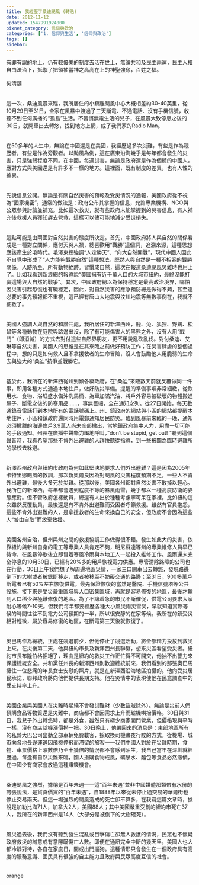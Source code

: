 ```yaml
---
title: 我經歷了桑迪颶風 (轉貼)
date: 2012-11-12
updated: 1547991924000
pixnet_category: 信仰與政治
categories: ['1. 信仰與生活', '信仰與政治']
tags: []
sidebar: 
---
```


<p>有罪有誤的地上，仍有較優美的制度去活在世上，無論共和及民主兩黨，民主人權自由法治下，抵禦了把領袖當神之高高在上的神聖強奪，百姓之福。<!--more--><br/><br/>何清漣<br/><br/><br/>這一次，桑迪風暴來臨，我所居住的小鎮離颶風中心大概相差約30-40英里，從10月29日至31日，全家在風暴中渡過了三天斷電、不通電話、沒有手機信號，收聽不到任何廣播的“孤島”生活。不習慣無電生活的兒子，在風暴大致停息之後的30日，就開車出去轉悠，找到地方上網，成了我們家的Radio Man。<br/><br/><br/>在50多年的人生中，無論在中國還是在美國，我經歷過多次災難，有些是作為親歷者，有些是作為旁觀者。以颱風為例，這在廣東沿海幾乎是每年都會發生的災害，只是強弱程度不同。在中國，每遇災害，無論是政府還是作為個體的中國人，應對方式與美國還是有許多不一樣的地方。這裡面，既有制度的差異，也有人性的差異。<br/><br/><br/>先說信息公開。無論是有關自然災害的預報及受災情況的通報，美國政府從不視為“國家機密”。通常的做法是：政府公布其掌握的信息，允許專業機構、NGO與公眾參與討論並補充。比如這次救災，就有些政府未能掌握到的災害信息，有人補充後救援人員獲知趕去營救，這樣可以儘可能地減少受災損失。<br/><br/><br/>這點可能是由兩國對自然災害的態度所決定。首先，中國政府將人與自然的關係看成是一種對立關係，應付天災人禍，總喜歡用“戰勝”這個詞，追溯來源，這種思想應該產生於毛時代。毛澤東總強調“人定勝天”、“向大自然開戰”，現代中國人因此不自覺中形成了“人力能夠戰勝自然”這種想法。既然人與自然是一種不相容的戰勝關係，人跡所至，所有動物絕跡。習慣成自然，這次在報道桑迪颶風災難時也用上了。比如我看到新浪網的報導說“美國擁有近千萬人口的大城市紐約，最終沒能打贏這場與大自然的戰爭”。其次，中國政府總以為保持穩定是最高政治境界，哪怕因災害引起恐慌也有礙穩定，因此，對自然災害的應急預防總是做得不夠，甚至連必要的事先預報都不重視，這已經有唐山大地震與汶川地震等無數事例在，我就不細數了。<br/><br/><br/>美國人強調人與自然的和諧共處，我所居住的新澤西州，鹿、兔、狐狸、野鵝、松鼠等各種動物在庭院與路邊出沒，除了有可能傷害人的黑熊之外，沒有人用“戰鬥”（即消滅）的方式去對付這些自然界朋友，更不用說亂砍亂伐。對付桑迪、艾琳等自然災害，美國人的思維是在其來臨之前做好預防工作；在災害肆虐的整個過程中，想的只是如何救人且不拿援救者的生命冒險，沒人會鼓勵他人用脆弱的生命去與強大的“桑迪”抗爭並戰勝它。<br/><br/><br/>基於此，我所在的新澤西從州到鎮各級政府，在“桑迪”來臨數天前就反覆做同一件事，即用各種方式通過本地住戶，做好防災準備。提醒的準備事項非常細緻，從飲用水、食物、浴缸盛水備沖洗馬桶、為車加滿汽油、將戶外容易被破壞的物體搬進屋子、斷電之後的防寒用品……，事無巨細，全在通知之列。從27日開始，每天數通錄音電話打到本地所有的電話號碼上。州、鎮政府的網站與小區的網站都提醒本地住戶，小區和鎮政府還同時用電郵通知居民防災。臨到風暴前來臨的一晚，通知必須撤離的海邊住戶3.9萬人尚未全部撤出，當地鎮政府集中人力，用盡一切可能的手段通知。州長在廣播中聲嘶力竭地呼叫，”don’t be stupid, get out! “聽到這個聲音時，我真希望那些不肯外出避難的人趕快聽從指導，到一些被闢為臨時避難所的學校去躲避。<br/><br/><br/>新澤西州政府與紐約市政府為何如此堅決地要求人們外出避難？這是因為2005年卡特里娜颶風的教訓，那次新奧爾良因為對颶風的災害程度預期不足，一些人不肯外出避難，最後大多死於災難。從那以後，美國各州都對自然災害不敢掉以輕心。我所在的新澤西，每年都會遇到程度不等的暴風雨雪，幾乎都以一種高度防衛的姿態應對。但不管政府怎樣動員，總還有人出於種種考慮寧可呆在家裡。比如紐約這次雖然反覆動員，最後還是有不肯外出避難而受困者呼籲救援。雖然有官員抱怨，這些不肯外出避難的人，是拿援救者的生命來換自己的安全，但政府不會因為這些人“咎由自取”而放棄救援。<br/><br/><br/>美國各州自治，但州與州之間的救援協調工作做得很不錯。發生如此大的災害，依靠紐約與新州自身的電工等專業人員肯定不夠，明尼蘇達等州的專業維修人員早已待命，在風暴停歇後立即冒着寒風冷雨與本地工人一起投入維修工作。風雨還未完全停息的10月30日，已經有20%多的用戶恢複電力供應。專管清除路障的公司也在行動，30日上午我們想了解周邊地區災情，一家三口開車出去轉悠，發現路邊倒下的大樹或者被鋸斷移走，或者被移至不妨礙交通的路邊；至31日，900多萬戶斷電者已有50%左右恢復供電。最先保證恢復的當然是醫院、手機信號塔等公共設施，接下來是受災嚴重區域與人口密集區域，再就是容易修復的地區，最後才輪到人口稀少與極難修復的地區。為了不讓着急的市民不斷催促，供電公司要求大家耐心等候7-10天。但我們每年都要經歷各種大小風災雨災雪災，早就知道實際等候的時間往往不到電力公司預期的一半，所以很安靜的在家等候。我所在的鎮受災相對輕微，屬於容易修復的地區，在斷電第三天後就恢復了。<br/><br/><br/>奧巴馬作為總統，正處在競選前夕，但他停止了競選活動，將全部精力投放到救災上來。在災後第二天，他與紐約市長及新澤西州長聯繫，想來災區看望受災者。紐約市長布隆伯格拒絕了，理由是紐約的救災工作正忙得不可開交，他抽不出警力來保護總統安全。共和黨任州長的新澤西州則歡迎總統前來，我們看到的那張奧巴馬擁住一位悲痛的年長女士安慰的照片，就是在新澤西沿海地區拍攝的。他向受災居民承諾，聯邦政府將向他們提供長期支持。他在災情中的表現使他在民意調查中的受支持率上升。<br/><br/><br/>美國企業與美國人在災難時期絕不會發災難財（少數盜賊除外）。無論是災前人們預購食品等物質還是災難中，商店都不會因需求上升而趁機哄抬價格。30日與31日，我兒子外出轉悠時，都是外食，雖然只有極少商家開門營業，但價格現與平時一樣，沒有商店趁機漲價撈一把。30日晚上，他帶回來的消息是：東部地區所有的私營大巴公司出動全部車輛免費載客，採取換司機晝夜行駛的方式，從機場、城市向各地長途運送因飛機停飛而滯留的旅客——我們中國人對於在災難時期，食物、車票價格上漲數倍乃至十幾倍的情況都不會感到陌生，我自己當年在深圳就經歷過。每逢有自然災難來臨，國人搶購食物成風，礦泉水、麵包等食品必然漲價，在中國少有商家會放過這種賺錢機會。<br/><br/><br/>桑迪颶風之強烈，據稱是百年未遇——這“百年未遇”並非中國媒體那類帶有水份的誇張說法，是貨真價實的“百年未遇”，自1888年以來從未停止過交易的華爾街也停止交易兩天。但這一場強烈的颶風造成的死亡卻不算多，在我寫這篇文章時，據說是加勒比海71人，加拿大2人，美國88人；其中美國嚴重受創的紐約市死亡37人，我所在的新澤西州是14人（大部分是被倒下的大樹砸死）。<br/><br/><br/>風災過去後，我們沒有聽到發生混亂或目擊傷亡卻無人救護的情況，民眾也不懷疑政府救災的誠意或有意隱瞞傷亡人數。即便在通訊完全中斷的幾天里，美國人也大都冷靜對待，各自在家度日，間或出門遛狗。這種情形只會發生在一個政府具有高度的服務意識、國民具有很強的自主能力且政府與民眾高度互信的社會。<br/><br/><br/>orange<br/><br/></p>